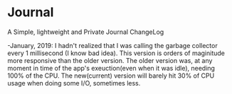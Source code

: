 # Journal
A Simple, lightweight and Private Journal
<n>ChangeLog</n>
<p>
 -January, 2019: I hadn't realized that I was calling the garbage collector every 1 millisecond (I know bad idea). 
 This version is orders of maginitude more responsive than the older version. 
 The older version was, at any moment in time of the app's exeuction(even when it was idle), needing 100% of the CPU. 
 The new(current) version will barely hit 30% of CPU usage when doing some I/O, sometimes less.
 </p>
